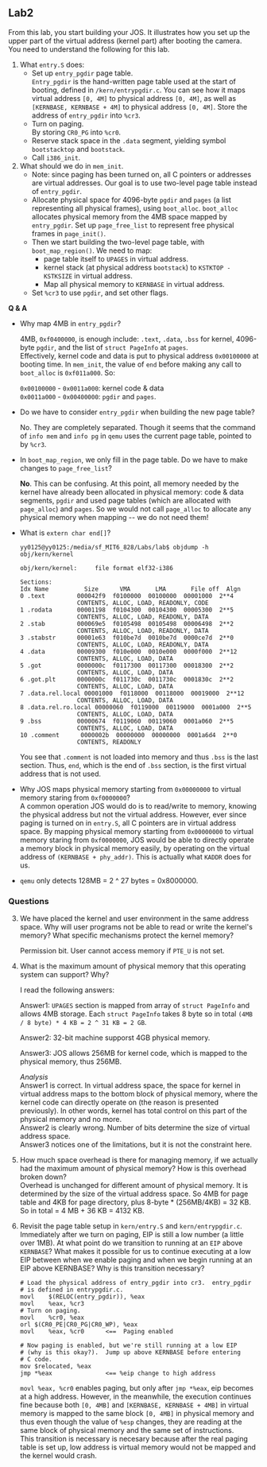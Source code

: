 ## Lab2
From this lab, you start building your JOS. It illustrates how you set up the upper part of the virtual address (kernel part) after booting the camera.  
You need to understand the following for this lab.  
1. What `entry.S` does:  
    - Set up `entry_pgdir` page table.  
        `Entry_pgdir` is the hand-written page table used at the start of booting, defined in `/kern/entrypgdir.c`. You can see how it maps virtual address `[0, 4M]` to physical address `[0, 4M]`, as well as `[KERNBASE, KERNBASE + 4M]` to physical address `[0, 4M]`. Store the address of `entry_pgdir` into `%cr3`.
    - Turn on paging.   
        By storing `CR0_PG` into `%cr0`.  
    - Reserve stack space in the `.data` segment, yielding symbol `bootstacktop` and `bootstack`.
    - Call `i386_init`.  
2. What should we do in `mem_init`.  
    - Note: since paging has been turned on, all C pointers or addresses are virtual addresses. Our goal is to use two-level page table instead of `entry_pgdir`. 
    - Allocate physical space for 4096-byte `pgdir` and `pages` (a list representing all physical frames), using `boot_alloc`. `boot_alloc` allocates physical memory from the 4MB space mapped by `entry_pgdir`. Set up `page_free_list` to represent free physical frames in `page_init()`.
    - Then we start building the two-level page table, with `boot_map_region()`. We need to map:
        - page table itself to `UPAGES` in virtual address.
        - kernel stack (at physical address `bootstack`) to `KSTKTOP - KSTKSIZE` in virtual address. 
        - Map all physical memory to `KERNBASE` in virtual address.  
    - Set `%cr3` to use `pgdir`, and set other flags.

**Q & A** 
- Why map 4MB in `entry_pgdir`?  

    4MB, `0xf0400000`, is enough include: `.text`, `.data`, `.bss` for kernel, 4096-byte `pgdir`, and the list of `struct PageInfo` at `pages`.  
    Effectively, kernel code and data is put to physical address `0x00100000` at booting time. In `mem_init`, the value of `end` before making any call to `boot_alloc` is `0xf011a000`. So:  

    `0x00100000` - `0x0011a000`: kernel code & data  
    `0x0011a000` - `0x00400000`: `pgdir` and `pages`.

- Do we have to consider `entry_pgdir` when building the new page table? 

    No. They are completely separated. Though it seems that the command of `info mem` and `info pg` in `qemu` uses the current page table, pointed to by `%cr3`.  

- In `boot_map_region`, we only fill in the page table. Do we have to make changes to `page_free_list`?  
    
    **No**. This can be confusing. At this point, all memory needed by the kernel have already been allocated in physical memory: code & data segments, `pgdir` and used page tables (which are allocated with `page_alloc`) and `pages`. So we would not call `page_alloc` to allocate any physical memory when mapping -- we do not need them!  

- What is `extern char end[]`?
    ```
    yy0125@yy0125:/media/sf_MIT6_828/Labs/lab$ objdump -h obj/kern/kernel

    obj/kern/kernel:     file format elf32-i386

    Sections:
    Idx Name          Size      VMA       LMA       File off  Algn
    0 .text         000042f9  f0100000  00100000  00001000  2**4
                    CONTENTS, ALLOC, LOAD, READONLY, CODE
    1 .rodata       00001198  f0104300  00104300  00005300  2**5
                    CONTENTS, ALLOC, LOAD, READONLY, DATA
    2 .stab         000069e5  f0105498  00105498  00006498  2**2
                    CONTENTS, ALLOC, LOAD, READONLY, DATA
    3 .stabstr      00001e63  f010be7d  0010be7d  0000ce7d  2**0
                    CONTENTS, ALLOC, LOAD, READONLY, DATA
    4 .data         00009300  f010e000  0010e000  0000f000  2**12
                    CONTENTS, ALLOC, LOAD, DATA
    5 .got          0000000c  f0117300  00117300  00018300  2**2
                    CONTENTS, ALLOC, LOAD, DATA
    6 .got.plt      0000000c  f011730c  0011730c  0001830c  2**2
                    CONTENTS, ALLOC, LOAD, DATA
    7 .data.rel.local 00001000  f0118000  00118000  00019000  2**12
                    CONTENTS, ALLOC, LOAD, DATA
    8 .data.rel.ro.local 00000060  f0119000  00119000  0001a000  2**5
                    CONTENTS, ALLOC, LOAD, DATA
    9 .bss          00000674  f0119060  00119060  0001a060  2**5
                    CONTENTS, ALLOC, LOAD, DATA
    10 .comment      0000002b  00000000  00000000  0001a6d4  2**0
                    CONTENTS, READONLY
    ```
    You see that `.comment` is not loaded into memory and thus `.bss` is the last section. Thus, `end`, which is the end of `.bss` section, is the first virtual address that is not used.

- Why JOS maps physical memory starting from `0x00000000` to virtual memory staring from `0xf0000000`?  
    A common operation JOS would do is to read/write to memory, knowing the physical address but not the virtual address. However, ever since paging is turned on in `entry.S`, all C pointers are in virtual address space. By mapping physical memory starting from `0x00000000` to virtual memory staring from `0xf0000000`, JOS would be able to directly operate a memory block in physical memory easily, by operating on the virtual address of `(KERNBASE + phy_addr)`. This is actually what `KADDR` does for us.

- `qemu` only detects 128MB = 2 ^ 27 bytes = 0x8000000.

### Questions
3. We have placed the kernel and user environment in the same address space. Why will user programs not be able to read or write the kernel's memory? What specific mechanisms protect the kernel memory?  

    Permission bit. User cannot access memory if `PTE_U` is not set.
4. What is the maximum amount of physical memory that this operating system can support? Why?  

    I read the following answers:  

    Answer1: `UPAGES` section is mapped from array of `struct PageInfo` and allows 4MB storage. Each `struct PageInfo` takes 8 byte so in total `(4MB / 8 byte) * 4 KB = 2 ^ 31 KB = 2 GB`.

    Answer2: 32-bit machine supporst 4GB physical memory.  

    Answer3: JOS allows 256MB for kernel code, which is mapped to the physical memory, thus 256MB.  

    *Analysis*  
    Answer1 is correct. In virtual address space, the space for kernel in virtual address maps to the bottom block of physical memory, where the kernel code can directly operate on (the reason is presented previously). In other words, kernel has total control on this part of the physical memory and no more.  
    Answer2 is clearly wrong. Number of bits determine the size of virtual address space.  
    Answer3 notices one of the limitations, but it is not the constraint here.

5. How much space overhead is there for managing memory, if we actually had the maximum amount of physical memory? How is this overhead broken down?  
    Overhead is unchanged for different amount of physical memory. It is determined by the size of the virtual address space. So 4MB for page table and 4KB for page directory, plus 8-byte * (256MB/4KB) = 32 KB. So in total = 4 MB + 36 KB = 4132 KB. 

6. Revisit the page table setup in `kern/entry.S` and `kern/entrypgdir.c`. Immediately after we turn on paging, EIP is still a low number (a little over 1MB). At what point do we transition to running at an `EIP` above `KERNBASE`? What makes it possible for us to continue executing at a low EIP between when we enable paging and when we begin running at an EIP above KERNBASE? Why is this transition necessary?  

    ```
    # Load the physical address of entry_pgdir into cr3.  entry_pgdir
	# is defined in entrypgdir.c.
	movl	$(RELOC(entry_pgdir)), %eax
	movl	%eax, %cr3
	# Turn on paging.
	movl	%cr0, %eax
	orl	$(CR0_PE|CR0_PG|CR0_WP), %eax
	movl	%eax, %cr0      <==  Paging enabled

	# Now paging is enabled, but we're still running at a low EIP
	# (why is this okay?).  Jump up above KERNBASE before entering
	# C code.
	mov	$relocated, %eax
	jmp	*%eax               <== %eip change to high address
    ```
    `movl %eax, %cr0` enables paging, but only after `jmp *%eax`, eip becomes at a high address. However, in the meanwhile, the execution continues fine because both `[0, 4MB]` and `[KERNBASE, KERNBASE + 4MB]` in virtual memory is mapped to the same block `[0, 4MB]` in physical memory and thus even though the value of `%esp` changes, they are reading at the same block of physical memory and the same set of instructions.  
    This transition is necessary is necesary because after the real paging table is set up, low address is virtual memory would not be mapped and the kernel would crash.  



    

    


